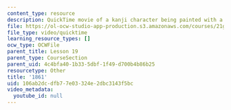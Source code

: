```yaml
---
content_type: resource
description: QuickTime movie of a kanji character being painted with a brush.
file: https://ol-ocw-studio-app-production.s3.amazonaws.com/courses/21g-504-japanese-iv-spring-2009/106ab2dcdfb77e03324e2dbc3143f5bc_1861.mov
file_type: video/quicktime
learning_resource_types: []
ocw_type: OCWFile
parent_title: Lesson 19
parent_type: CourseSection
parent_uid: 4c4bfa40-1b33-5dbf-1f49-d700b4b86b25
resourcetype: Other
title: '1861'
uid: 106ab2dc-dfb7-7e03-324e-2dbc3143f5bc
video_metadata:
  youtube_id: null
---
```

